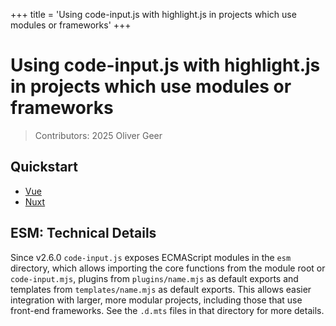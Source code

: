 +++
title = 'Using code-input.js with highlight.js in projects which use modules or frameworks'
+++
# Using code-input.js with highlight.js in projects which use modules or frameworks

> Contributors: 2025 Oliver Geer

## Quickstart
* [Vue](vue)
* [Nuxt](nuxt)

## ESM: Technical Details
Since v2.6.0 `code-input.js` exposes ECMAScript modules in the `esm` directory, which allows importing the core functions from the module root or `code-input.mjs`, plugins from `plugins/name.mjs` as default exports and templates from `templates/name.mjs` as default exports. This allows easier integration with larger, more modular projects, including those that use front-end frameworks. See the `.d.mts` files in that directory for more details.
<!--TODO: Page on ESM API-->
